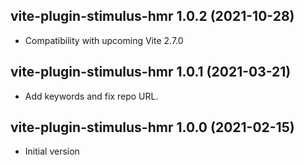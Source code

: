 ## vite-plugin-stimulus-hmr 1.0.2 (2021-10-28)

- Compatibility with upcoming Vite 2.7.0

## vite-plugin-stimulus-hmr 1.0.1 (2021-03-21)

- Add keywords and fix repo URL.

## vite-plugin-stimulus-hmr 1.0.0 (2021-02-15)

- Initial version
